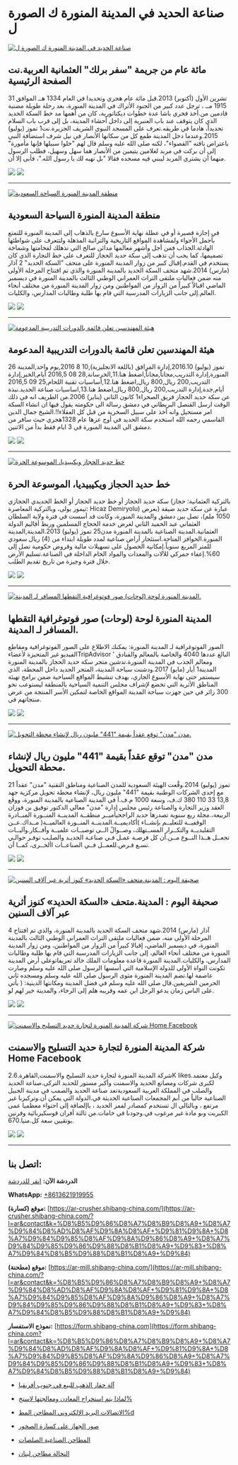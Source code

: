 # صناعة الحديد في المدينة المنورة ك الصورة ل

<a href="https://swt.shibang-china.com/?l=ar&img&k=%D8%B5%D9%86%D8%A7%D8%B9%D8%A9+%D8%A7%D9%84%D8%AD%D8%AF%D9%8A%D8%AF+%D9%81%D9%8A+%D8%A7%D9%84%D9%85%D8%AF%D9%8A%D9%86%D8%A9+%D8%A7%D9%84%D9%85%D9%86%D9%88%D8%B1%D8%A9+%D9%83+%D8%A7%D9%84%D8%B5%D9%88%D8%B1%D8%A9+%D9%84" target="_blank">![صناعة الحديد في المدينة المنورة ك الصورة ل](http://static.shibang-china.com/all-800x300/901.jpg)</a>

## مائة عام من جريمة &quot;سفر برلك&quot; العثمانية العربية.نت الصفحة الرئيسية
31 تشرين الأول (أكتوبر) 2013.قبل مائة عام هجري وتحديدا في العام 1334 هــ الموافق 1915 مــ ، ترجل عدد كبير من الجنود الأتراك في المدينة المنورة، بعد رحلة طويلة مضنية قادمين من.أخذ فخري باشا عدة خطوات ديكتاتورية، كان من أهمها مد خط السكة الحديد الذي كان يتوقف عند باب العنبرية إلى داخل أحشاء المدينة، بل إلى قرب باب السلام تحديداً، هادما في طريقه.تعرف على المسجد النبوي الشريف الجزيرة.نت1 تموز (يوليو) 2015.وعندما دخل المدينة طمع كل من سكانها الأنصار في نيل شرف استضافة النبي باعتراض ناقته &quot;القصواء&quot;، لكنه صلى الله عليه وسلم قال لهم &quot;خلوا سبيلها فإنها مأمورة&quot; إلى أن بركت في مربد لغلامين يتيمين من الأنصار هما سهل وسهيل، فطلب الرسول منهما أن يشتري المربد ليبني فيه مسجده فقالا &quot;بل نهبه لك يا رسول الله.&quot;، فأبى إلا أن.


<a href="https://whatsapp.shibangsoft.com/WhatsApp.php" target="_blank" title="WhatsApp">![](http://static.shibang-china.com/icon/whatsapp.png)</a> <a href="https://swt.shibang-china.com/?l=ar&icon&k=%D8%B5%D9%86%D8%A7%D8%B9%D8%A9+%D8%A7%D9%84%D8%AD%D8%AF%D9%8A%D8%AF+%D9%81%D9%8A+%D8%A7%D9%84%D9%85%D8%AF%D9%8A%D9%86%D8%A9+%D8%A7%D9%84%D9%85%D9%86%D9%88%D8%B1%D8%A9+%D9%83+%D8%A7%D9%84%D8%B5%D9%88%D8%B1%D8%A9+%D9%84" target="_blank">![](http://static.shibang-china.com/icon/chat-ar.png)</a>

---

<a href="https://swt.shibang-china.com/?l=ar&img&k=%D8%B5%D9%86%D8%A7%D8%B9%D8%A9+%D8%A7%D9%84%D8%AD%D8%AF%D9%8A%D8%AF+%D9%81%D9%8A+%D8%A7%D9%84%D9%85%D8%AF%D9%8A%D9%86%D8%A9+%D8%A7%D9%84%D9%85%D9%86%D9%88%D8%B1%D8%A9+%D9%83+%D8%A7%D9%84%D8%B5%D9%88%D8%B1%D8%A9+%D9%84" target="_blank">![منطقة المدينة المنورة السياحة السعودية](http://static.shibang-china.com/all-800x300/935.jpg)</a>

## منطقة المدينة المنورة السياحة السعودية
في إجازة قصيرة أو في عطلة نهاية الأسبوع سارع بالذهاب إلى المدينة المنورة للتمتع بأجمل الأجواء ولمشاهدة المواقع التاريخية والتراثية المذهلة ولتتعرف على شواطئها الهادئة.الجذاب فمن أجل وأشهر معالمها مدائن صالح التي تذهلك لفخامتها وشماخة تصميمها، كما يجب أن تذهب إلى سكة حديد الحجاز للتعرف على خط التجارة الذي كان يستخدم في القدم.إقبال كبير من زوار المدينة المنورة على متحف &quot;السكة الحديد&quot; ‏2 آذار (مارس) 2014.شهد متحف السكة الحديد بالمدينة المنورة والذي تم افتتاح المرحلة الأولى منه ضمن فعاليات ملتقى التراث العمراني الوطني الثالث بالمدينة المنورة في ديسمبر الماضي اقبالاً كبيراً من الزوار من المواطنين ومن زوار المدينة المنورة من مختلف أنحاء العالم.إلى جانب الزيارات المدرسية التي قام بها طلبة وطالبات المدارس، والكليات.


<a href="https://whatsapp.shibangsoft.com/WhatsApp.php" target="_blank" title="WhatsApp">![](http://static.shibang-china.com/icon/whatsapp.png)</a> <a href="https://swt.shibang-china.com/?l=ar&icon&k=%D8%B5%D9%86%D8%A7%D8%B9%D8%A9+%D8%A7%D9%84%D8%AD%D8%AF%D9%8A%D8%AF+%D9%81%D9%8A+%D8%A7%D9%84%D9%85%D8%AF%D9%8A%D9%86%D8%A9+%D8%A7%D9%84%D9%85%D9%86%D9%88%D8%B1%D8%A9+%D9%83+%D8%A7%D9%84%D8%B5%D9%88%D8%B1%D8%A9+%D9%84" target="_blank">![](http://static.shibang-china.com/icon/chat-ar.png)</a>

---

<a href="https://swt.shibang-china.com/?l=ar&img&k=%D8%B5%D9%86%D8%A7%D8%B9%D8%A9+%D8%A7%D9%84%D8%AD%D8%AF%D9%8A%D8%AF+%D9%81%D9%8A+%D8%A7%D9%84%D9%85%D8%AF%D9%8A%D9%86%D8%A9+%D8%A7%D9%84%D9%85%D9%86%D9%88%D8%B1%D8%A9+%D9%83+%D8%A7%D9%84%D8%B5%D9%88%D8%B1%D8%A9+%D9%84" target="_blank">![هيئة المهندسين تعلن قائمة بالدورات التدريبية المدعومة](http://static.shibang-china.com/all-800x300/296.jpg)</a>

## هيئة المهندسين تعلن قائمة بالدورات التدريبية المدعومة
26 تموز (يوليو) 2016.10,إدارة المرافق (باللغة الانجليزية),10 8 2016,يوم واحد,المدينة المنورة,إدارة التدريب,مجاناً,مجاناً,اضغط هنا.11,الخرسانة,28 08 2016,5 أيام,الخبر,إدارة التدريب,200 ريال,800 ريال,اضغط هنا.12,أساسيات تقنية اللحام,25 09 2016,5 أيام,جدة,إدارة التدريب,200 ريال,800 ريال,اضغط هنا.13,اساسيات صناعة الحديد.نبذة عن سكة حديد الحجاز فريق الصحراء1 كانون الثاني (يناير) 2006.من الطريف انه في ذلك الوقت ارسل القنصل البريطاني في دمشق رسالة الى حكومته يقول فيها ان انشاء السكة امر مستحيل وانه أخذ على سبيل السخرية من قبل كل العقلاء!!.الشيخ جمال الدين القاسمي رحمه الله استخدم سكة الحديد في أوج عزها عام 1328هجري حيث سافر من دمشق الى المدينة المنورة في 3 ايام فقط بدأ من الاثنين.


<a href="https://whatsapp.shibangsoft.com/WhatsApp.php" target="_blank" title="WhatsApp">![](http://static.shibang-china.com/icon/whatsapp.png)</a> <a href="https://swt.shibang-china.com/?l=ar&icon&k=%D8%B5%D9%86%D8%A7%D8%B9%D8%A9+%D8%A7%D9%84%D8%AD%D8%AF%D9%8A%D8%AF+%D9%81%D9%8A+%D8%A7%D9%84%D9%85%D8%AF%D9%8A%D9%86%D8%A9+%D8%A7%D9%84%D9%85%D9%86%D9%88%D8%B1%D8%A9+%D9%83+%D8%A7%D9%84%D8%B5%D9%88%D8%B1%D8%A9+%D9%84" target="_blank">![](http://static.shibang-china.com/icon/chat-ar.png)</a>

---

<a href="https://swt.shibang-china.com/?l=ar&img&k=%D8%B5%D9%86%D8%A7%D8%B9%D8%A9+%D8%A7%D9%84%D8%AD%D8%AF%D9%8A%D8%AF+%D9%81%D9%8A+%D8%A7%D9%84%D9%85%D8%AF%D9%8A%D9%86%D8%A9+%D8%A7%D9%84%D9%85%D9%86%D9%88%D8%B1%D8%A9+%D9%83+%D8%A7%D9%84%D8%B5%D9%88%D8%B1%D8%A9+%D9%84" target="_blank">![خط حديد الحجاز ويكيبيديا، الموسوعة الحرة](http://static.shibang-china.com/all-800x300/57.jpg)</a>

## خط حديد الحجاز ويكيبيديا، الموسوعة الحرة
سكة حديد الحجاز أو خط حديد الحجاز أو الخط الحديدي الحجازي (بالتركية العثمانية: حجاز تيمور يولى، وبالتركية المعاصرة: Hicaz Demiryolu) عبارة عن سكة حديد ضيقة (بعرض 1050 ملم)، تصل بين دمشق والمدينة المنورة، وكانت قد أسست في فترة ولاية السلطان العثماني عبد الحميد الثاني لغرض خدمة الحجاج المسلمين وربط أقاليم الدولة العثمانية.المدينة الصناعية بالمدينة المنورة مدن25 تموز (يوليو) 2013.المدينة,المدينة المنورة.الحوافز المتاحة.​​​​​​​​​​استئجار أراض صناعية لمدد طويلة ابتداء من (4) ريال سعودي للمتر المربع سنوياً.إمكانية الحصول على تسهيلات مالية وقروض حكومية تصل إلى 60%.إعفاء جمركي للآلات والمعدات والمواد الخام الداخلة في الصناعة.تسليم الأرض خلال فترة وجيزة من تاريخ تقديم الطلب.


<a href="https://whatsapp.shibangsoft.com/WhatsApp.php" target="_blank" title="WhatsApp">![](http://static.shibang-china.com/icon/whatsapp.png)</a> <a href="https://swt.shibang-china.com/?l=ar&icon&k=%D8%B5%D9%86%D8%A7%D8%B9%D8%A9+%D8%A7%D9%84%D8%AD%D8%AF%D9%8A%D8%AF+%D9%81%D9%8A+%D8%A7%D9%84%D9%85%D8%AF%D9%8A%D9%86%D8%A9+%D8%A7%D9%84%D9%85%D9%86%D9%88%D8%B1%D8%A9+%D9%83+%D8%A7%D9%84%D8%B5%D9%88%D8%B1%D8%A9+%D9%84" target="_blank">![](http://static.shibang-china.com/icon/chat-ar.png)</a>

---

<a href="https://swt.shibang-china.com/?l=ar&img&k=%D8%B5%D9%86%D8%A7%D8%B9%D8%A9+%D8%A7%D9%84%D8%AD%D8%AF%D9%8A%D8%AF+%D9%81%D9%8A+%D8%A7%D9%84%D9%85%D8%AF%D9%8A%D9%86%D8%A9+%D8%A7%D9%84%D9%85%D9%86%D9%88%D8%B1%D8%A9+%D9%83+%D8%A7%D9%84%D8%B5%D9%88%D8%B1%D8%A9+%D9%84" target="_blank">![المدينة المنورة لوحة (لوحات) صور فوتوغرافية التقطها المسافر لـ المدينة.](http://static.shibang-china.com/all-800x300/1460.jpg)</a>

## المدينة المنورة لوحة (لوحات) صور فوتوغرافية التقطها المسافر لـ المدينة.
الصور الفوتوغرافية لـ المدينة المنورة: يمكنك الاطلاع على الصور الفوتوغرافية ومقاطع الفيديو غير المتحيزة لأعضاءTripAdvisor &#39; البالغ عددها 4040 والخاصة بالمعالم والفنادق ومعالم الجذب في المدينة المنورة.تدشين متجر سكة حديد الحجاز بالمدينة المنورة المدينة1 أيار (مايو) 2017.ودشنت سياحة المدينة، المتجر الجديد داخل المحطة، الذي سيستمر حتى نهاية الأسبوع الجاري، بهدف تنشيط المواقع السياحية ضمن برامج تهيئة المناطق الأثرية التي تخضع لإشراف مجلس التنمية السياحية بالمنطقة ليستوعب نحو 300 زائر في حين جهزت سياحة المدينة المواقع الخاصة لتمكين الأسر المنتجة من عرض منتجاتهم في.


<a href="https://whatsapp.shibangsoft.com/WhatsApp.php" target="_blank" title="WhatsApp">![](http://static.shibang-china.com/icon/whatsapp.png)</a> <a href="https://swt.shibang-china.com/?l=ar&icon&k=%D8%B5%D9%86%D8%A7%D8%B9%D8%A9+%D8%A7%D9%84%D8%AD%D8%AF%D9%8A%D8%AF+%D9%81%D9%8A+%D8%A7%D9%84%D9%85%D8%AF%D9%8A%D9%86%D8%A9+%D8%A7%D9%84%D9%85%D9%86%D9%88%D8%B1%D8%A9+%D9%83+%D8%A7%D9%84%D8%B5%D9%88%D8%B1%D8%A9+%D9%84" target="_blank">![](http://static.shibang-china.com/icon/chat-ar.png)</a>

---

<a href="https://swt.shibang-china.com/?l=ar&img&k=%D8%B5%D9%86%D8%A7%D8%B9%D8%A9+%D8%A7%D9%84%D8%AD%D8%AF%D9%8A%D8%AF+%D9%81%D9%8A+%D8%A7%D9%84%D9%85%D8%AF%D9%8A%D9%86%D8%A9+%D8%A7%D9%84%D9%85%D9%86%D9%88%D8%B1%D8%A9+%D9%83+%D8%A7%D9%84%D8%B5%D9%88%D8%B1%D8%A9+%D9%84" target="_blank">![مدن &quot;مدن&quot; توقع عقداً بقيمة &quot;441&quot; مليون ريال لإنشاء محطة التحويل.](http://static.shibang-china.com/all-800x300/1170.jpg)</a>

## مدن &quot;مدن&quot; توقع عقداً بقيمة &quot;441&quot; مليون ريال لإنشاء محطة التحويل.
21 تموز (يوليو) 2014.وقَّعت الهيئة السعودية للمدن الصناعية ومناطق التقنية &quot;مدن&quot; عقداً مع إحدى الشركات الوطنية بقيمة &quot;441&quot; مليون ريال، لإنشاء محطة تحويل مركزية جهد 13,8 33 110 380 ك.ف، وسعة 1000 م.ف.أ في المدينة الصناعية بالمدينة المنورة، ووقَع العقد وزير التجارة والصناعة رئيس مجلس إدارة &quot;مدن&quot; معالي الدكتور توفيق بن فوزان الربيعة،.مجلة ربع سنوية تصدرها حديد الراجحيأميــر منطقــة المدينــة المنــورة المبــادرة الوقفيــة للتعليــم بإنشــاء )أكاديميــة.المدينــة المنــورة العالميــة( مــداك.عــن التقليديــة والتكــرار المســتهلك، وصــوالً الــى توصيــات علميــة وأفــكار.وآليــات تجعــل هــذا النــوع مــن.أن كل فرصـة عمـل فـي صناعـة الحديـد والصلـب توفـر حوالـي تسـع فـرص.للعمــل فــي الصناعــات األخــرى، كمــا أن.


<a href="https://whatsapp.shibangsoft.com/WhatsApp.php" target="_blank" title="WhatsApp">![](http://static.shibang-china.com/icon/whatsapp.png)</a> <a href="https://swt.shibang-china.com/?l=ar&icon&k=%D8%B5%D9%86%D8%A7%D8%B9%D8%A9+%D8%A7%D9%84%D8%AD%D8%AF%D9%8A%D8%AF+%D9%81%D9%8A+%D8%A7%D9%84%D9%85%D8%AF%D9%8A%D9%86%D8%A9+%D8%A7%D9%84%D9%85%D9%86%D9%88%D8%B1%D8%A9+%D9%83+%D8%A7%D9%84%D8%B5%D9%88%D8%B1%D8%A9+%D9%84" target="_blank">![](http://static.shibang-china.com/icon/chat-ar.png)</a>

---

<a href="https://swt.shibang-china.com/?l=ar&img&k=%D8%B5%D9%86%D8%A7%D8%B9%D8%A9+%D8%A7%D9%84%D8%AD%D8%AF%D9%8A%D8%AF+%D9%81%D9%8A+%D8%A7%D9%84%D9%85%D8%AF%D9%8A%D9%86%D8%A9+%D8%A7%D9%84%D9%85%D9%86%D9%88%D8%B1%D8%A9+%D9%83+%D8%A7%D9%84%D8%B5%D9%88%D8%B1%D8%A9+%D9%84" target="_blank">![صحيفة اليوم : المدينة.متحف «السكة الحديد» كنوز أثرية عبر آلاف السنين](http://static.shibang-china.com/all-800x300/699.jpg)</a>

## صحيفة اليوم : المدينة.متحف «السكة الحديد» كنوز أثرية عبر آلاف السنين
4 آذار (مارس) 2014.شهد متحف السكة الحديد بالمدينة المنورة، والذي تم افتتاح المرحلة الأولى منه، ضمن فعاليات ملتقى التراث العمراني الوطني الثالث بالمدينة المنورة، في ديسمبر الماضي، إقبالا كبيراً من الزوار من المواطنين، ومن زوار المدينة المنورة من مختلف أنحاء العالم، إلى جانب الزيارات المدرسية التي قام بها طلبة وطالبات المدارس، والكليات.المدينة المنورة قاعدة معلومات الملك خالد تعريفاتوعلى أرض المدينة تكونت النواة الأولى للدولة الإسلامية التي أسسها الرسول صلى الله عليه وسلم وصارت عاصمة لها.تضم المدينة المنورة مثوى الرسول صلى الله عليه وسلم ومسجده ثاني الحرمين الشريفين.قال صلى الله عليه وسلم في فضل المدينة ومكانتها الدينية: ( يأتي على الناس زمان يدعو الرجل ابن عمه وقريبه هلم إلى الرخاء، والمدينة خير لهم لو.


<a href="https://whatsapp.shibangsoft.com/WhatsApp.php" target="_blank" title="WhatsApp">![](http://static.shibang-china.com/icon/whatsapp.png)</a> <a href="https://swt.shibang-china.com/?l=ar&icon&k=%D8%B5%D9%86%D8%A7%D8%B9%D8%A9+%D8%A7%D9%84%D8%AD%D8%AF%D9%8A%D8%AF+%D9%81%D9%8A+%D8%A7%D9%84%D9%85%D8%AF%D9%8A%D9%86%D8%A9+%D8%A7%D9%84%D9%85%D9%86%D9%88%D8%B1%D8%A9+%D9%83+%D8%A7%D9%84%D8%B5%D9%88%D8%B1%D8%A9+%D9%84" target="_blank">![](http://static.shibang-china.com/icon/chat-ar.png)</a>

---

<a href="https://swt.shibang-china.com/?l=ar&img&k=%D8%B5%D9%86%D8%A7%D8%B9%D8%A9+%D8%A7%D9%84%D8%AD%D8%AF%D9%8A%D8%AF+%D9%81%D9%8A+%D8%A7%D9%84%D9%85%D8%AF%D9%8A%D9%86%D8%A9+%D8%A7%D9%84%D9%85%D9%86%D9%88%D8%B1%D8%A9+%D9%83+%D8%A7%D9%84%D8%B5%D9%88%D8%B1%D8%A9+%D9%84" target="_blank">![شركة المدينة المنورة لتجارة حديد التسليح والاسمنت Home Facebook](http://static.shibang-china.com/all-800x300/749.jpg)</a>

## شركة المدينة المنورة لتجارة حديد التسليح والاسمنت Home Facebook
شركة المدينة المنورة لتجارة حديد التسليح والاسمنت,القاهرة.2.6K likes.وكيل معتمد لكبرى شركات ومصانع الحديد والاسمنت وأكبر مستور للحديد التركى.صناعة الحديد والصلب في المملكة العربية السعوديةتعد صناعة الحديد والصمب في مدينة الجبيل الصناعية حالياً من أىم المجمعات الصناعية الحديثة في.الدولة التي يمكن أن.وتركيزىا غير مرتفع ، وبالتالي ال تستخدم كمصادر لفمز الحديد ، باإلضافة إلى احتواء معظميا عمى الكبريت وىو مادة غير مرغوب في.وجودىا في خامات.من ثالثة أفران قوسكيربائية وفرنين بوتقيين سعة كل.منيا.670.


<a href="https://whatsapp.shibangsoft.com/WhatsApp.php" target="_blank" title="WhatsApp">![](http://static.shibang-china.com/icon/whatsapp.png)</a> <a href="https://swt.shibang-china.com/?l=ar&icon&k=%D8%B5%D9%86%D8%A7%D8%B9%D8%A9+%D8%A7%D9%84%D8%AD%D8%AF%D9%8A%D8%AF+%D9%81%D9%8A+%D8%A7%D9%84%D9%85%D8%AF%D9%8A%D9%86%D8%A9+%D8%A7%D9%84%D9%85%D9%86%D9%88%D8%B1%D8%A9+%D9%83+%D8%A7%D9%84%D8%B5%D9%88%D8%B1%D8%A9+%D9%84" target="_blank">![](http://static.shibang-china.com/icon/chat-ar.png)</a>

---
## اتصل بنا:

**الدردشة الآن:** [انقر للدردشة](https://swt.shibang-china.com?l=ar&contact&k=%D8%B5%D9%86%D8%A7%D8%B9%D8%A9+%D8%A7%D9%84%D8%AD%D8%AF%D9%8A%D8%AF+%D9%81%D9%8A+%D8%A7%D9%84%D9%85%D8%AF%D9%8A%D9%86%D8%A9+%D8%A7%D9%84%D9%85%D9%86%D9%88%D8%B1%D8%A9+%D9%83+%D8%A7%D9%84%D8%B5%D9%88%D8%B1%D8%A9+%D9%84)

**WhatsApp:**  [+8613621919955](https://whatsapp.shibangsoft.com/WhatsApp.php)

**موقع (كسارة):** [https://ar-crusher.shibang-china.com/](https://ar-crusher.shibang-china.com/?l=ar&contact&k=%D8%B5%D9%86%D8%A7%D8%B9%D8%A9+%D8%A7%D9%84%D8%AD%D8%AF%D9%8A%D8%AF+%D9%81%D9%8A+%D8%A7%D9%84%D9%85%D8%AF%D9%8A%D9%86%D8%A9+%D8%A7%D9%84%D9%85%D9%86%D9%88%D8%B1%D8%A9+%D9%83+%D8%A7%D9%84%D8%B5%D9%88%D8%B1%D8%A9+%D9%84)

**موقع (مطحنة):** [https://ar-mill.shibang-china.com/](https://ar-mill.shibang-china.com/?l=ar&contact&k=%D8%B5%D9%86%D8%A7%D8%B9%D8%A9+%D8%A7%D9%84%D8%AD%D8%AF%D9%8A%D8%AF+%D9%81%D9%8A+%D8%A7%D9%84%D9%85%D8%AF%D9%8A%D9%86%D8%A9+%D8%A7%D9%84%D9%85%D9%86%D9%88%D8%B1%D8%A9+%D9%83+%D8%A7%D9%84%D8%B5%D9%88%D8%B1%D8%A9+%D9%84)

**نموذج الاستفسار:** [https://form.shibang-china.com](https://form.shibang-china.com?l=ar&contact&k=%D8%B5%D9%86%D8%A7%D8%B9%D8%A9+%D8%A7%D9%84%D8%AD%D8%AF%D9%8A%D8%AF+%D9%81%D9%8A+%D8%A7%D9%84%D9%85%D8%AF%D9%8A%D9%86%D8%A9+%D8%A7%D9%84%D9%85%D9%86%D9%88%D8%B1%D8%A9+%D9%83+%D8%A7%D9%84%D8%B5%D9%88%D8%B1%D8%A9+%D9%84)

* [آلة حفار الذهب للبيع في جنوب أفريقيا](../22/%D8%A2%D9%84%D8%A9%20%D8%AD%D9%81%D8%A7%D8%B1%20%D8%A7%D9%84%D8%B0%D9%87%D8%A8%20%D9%84%D9%84%D8%A8%D9%8A%D8%B9%20%D9%81%D9%8A%20%D8%AC%D9%86%D9%88%D8%A8%20%D8%A3%D9%81%D8%B1%D9%8A%D9%82%D9%8A%D8%A7.md)

* [لماذا يتم استخراج المعادن ومعالجتها لاستخ%](../24/%D9%84%D9%85%D8%A7%D8%B0%D8%A7%20%D9%8A%D8%AA%D9%85%20%D8%A7%D8%B3%D8%AA%D8%AE%D8%B1%D8%A7%D8%AC%20%D8%A7%D9%84%D9%85%D8%B9%D8%A7%D8%AF%D9%86%20%D9%88%D9%85%D8%B9%D8%A7%D9%84%D8%AC%D8%AA%D9%87%D8%A7%20%D9%84%D8%A7%D8%B3%D8%AA%D8%AE%25.md)

* [الاتصالات البريد الإلكتروني المطاحن المط%d](../25/%D8%A7%D9%84%D8%A7%D8%AA%D8%B5%D8%A7%D9%84%D8%A7%D8%AA%20%D8%A7%D9%84%D8%A8%D8%B1%D9%8A%D8%AF%20%D8%A7%D9%84%D8%A5%D9%84%D9%83%D8%AA%D8%B1%D9%88%D9%86%D9%8A%20%D8%A7%D9%84%D9%85%D8%B7%D8%A7%D8%AD%D9%86%20%D8%A7%D9%84%D9%85%D8%B7%25d.md)

* [صور الجهاز على كسارة الصخور](../23/%D8%B5%D9%88%D8%B1%20%D8%A7%D9%84%D8%AC%D9%87%D8%A7%D8%B2%20%D8%B9%D9%84%D9%89%20%D9%83%D8%B3%D8%A7%D8%B1%D8%A9%20%D8%A7%D9%84%D8%B5%D8%AE%D9%88%D8%B1.md)

* [المطاحن الصناعية الصلصات](../21/%D8%A7%D9%84%D9%85%D8%B7%D8%A7%D8%AD%D9%86%20%D8%A7%D9%84%D8%B5%D9%86%D8%A7%D8%B9%D9%8A%D8%A9%20%D8%A7%D9%84%D8%B5%D9%84%D8%B5%D8%A7%D8%AA.md)

* [النخالة مطاحن لبنان](../22/%D8%A7%D9%84%D9%86%D8%AE%D8%A7%D9%84%D8%A9%20%D9%85%D8%B7%D8%A7%D8%AD%D9%86%20%D9%84%D8%A8%D9%86%D8%A7%D9%86.md)